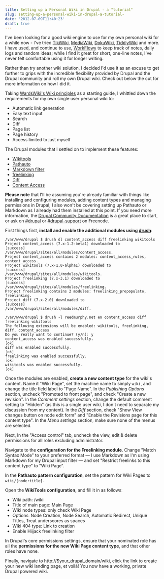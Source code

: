 ```yaml
---
title: Setting up a Personal Wiki in Drupal - a "tutorial"
slug: setting-up-a-personal-wiki-in-drupal-a-tutorial-
date: '2012-07-09T11:40:23'
draft: true
---
```


I've been looking for a good wiki engine to use for my own personal wiki for a while now - I've tried [TikiWiki](http://info.tiki.org/tiki-index.php), [MediaWiki](http://www.mediawiki.org/wiki/MediaWiki), [DokuWiki](http://www.splitbrain.org/projects/dokuwiki), [TiddlyWiki](http://www.tiddlywiki.com/) and more. I have used, and continue to use, [WorkFlowy](https://workflowy.com/?ref=3d658d) to keep track of notes, daily logs and random ideas; while I find it great for short, one-line notes, I've never felt comfortable using it for longer writing.

Rather than try another wiki solution, I decided I'd use it as an excuse to get further to grips with the incredible flexibility provided by Drupal and the Drupal community and roll my own Drupal wiki. Check out below the cut for more information on how I did it. 

<!--more-->



Taking [WardsWiki's Wiki principles](http://c2.com/cgi/wiki?WikiPrinciples) as a starting guide, I whittled down the requirements for my own single user personal wiki to:

* Automatic link generation
* Easy text input
* Search
* Diff
* Page list
* Page history
* Access limited to just myself

The Drupal modules that I settled on to implement these features:

* [Wikitools](http://drupal.org/project/wikitools)
* [Pathauto](http://drupal.org/project/pathauto)
* [Markdown filter](http://drupal.org/project/markdown)
* [freelinking](http://drupal.org/project/freelinking)
* [Diff](http://drupal.org/project/diff)
* [Content Access](http://drupal.org/project/content_access)

**Please note** that I'll be assuming you're already familiar with things like installing and configuring modules, adding content types and managing permissions in Drupal; I also won't be covering setting up Pathauto or Markdown as I already had them installed at this point. If you need more information, the [Drupal Community Documentation](http://drupal.org/documentation) is a great place to start, or ask on [#drupal](irc://irc.freenode.net/drupal) or [#drupal-support](irc://irc.freenode.net/drupal-support) on Freenode.

First things first, **install and enable the additional modules using [drush](http://drupal.org/project/drush)**:

    /var/www/drupal $ drush dl content_access diff freelinking wikitools
    Project content_access (7.x-1.2-beta1) downloaded to                         [success]
    /var/www/drupal/sites/all/modules/content_access.
    Project content_access contains 2 modules: content_access_rules, content_access.
    Project wikitools (7.x-1.0-alpha1) downloaded to                             [success]
    /var/www/drupal/sites/all/modules/wikitools.
    Project freelinking (7.x-3.1) downloaded to                                  [success]
    /var/www/drupal/sites/all/modules/freelinking.
    Project freelinking contains 2 modules: freelinking_prepopulate, freelinking.
    Project diff (7.x-2.0) downloaded to                                         [success]
    /var/www/drupal/sites/all/modules/diff.

    /var/www/drupal $ drush -l reedmurphy.net en content_access diff freelinking wikitools
    The following extensions will be enabled: wikitools, freelinking, diff, content_access
    Do you really want to continue? (y/n): y
    content_access was enabled successfully.                                          [ok]
    diff was enabled successfully.                                                    [ok]
    freelinking was enabled successfully.                                             [ok]
    wikitools was enabled successfully.                                               [ok]

Once the modules are enabled, **create a new content type** for the wiki's content. Name it "Wiki Page", set the machine name to simply `wiki`, and change the title field label to "Page Name". In the *Publishing Options* section, uncheck "Promoted to front page", and check "Create a new revision". In the *Comment settings* section, change the default comment setting to "Hidden" (as this is a single user wiki, I don't need to separate my discussion from my content). In the *Diff* section, check "Show View changes button on node edit form" and "Enable the Revisions page for this content type". In the *Menu settings* section, make sure none of the menus are selected.

Next, In the "Access control" tab, uncheck the view, edit & delete permissions for all roles excluding administrator.

Navigate to the **configuration for the Freelinking module**. Change "Match Syntax Mode" to your preferred format &mdash; I use Markdown as I'm using Markdown for my Drupal input filter &mdash; and set "Restrict freelinks to this content type" to "Wiki Page".

In the **Pathauto pattern configuration**, set the pattern for Wiki Pages to `wiki/[node:title]`.

Open the **WikiTools configuration**, and fill it in as follows:

* Wiki path: /wiki
* Title of main page: Main Page
* Wiki node types: only check Wiki Page
* Options: Node Creation, Node Search, Automatic Redirect, Unique Titles, Treat underscores as spaces
* Wiki 404 type: Link to creation
* Enable Hiijack freelinking filter

In Drupal's core permissions settings, ensure that your nominated role has all the **permissions for the new Wiki Page content type**, and that other roles have none.

Finally, navigate to http://$your_drupal_domain/wiki, click the link to create your new wiki landing page, et voilà! You now have a working, private Drupal powered wiki.